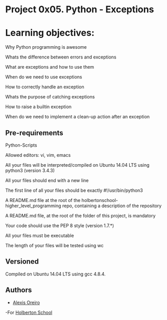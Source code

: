 # Project 0x05. Python - Exceptions

# Learning objectives:

Why Python programming is awesome

Whats the difference between errors and exceptions

What are exceptions and how to use them

When do we need to use exceptions

How to correctly handle an exception

Whats the purpose of catching exceptions

How to raise a builtin exception

When do we need to implement a clean-up action after an exception

## Pre-requirements 

Python-Scripts

Allowed editors: vi, vim, emacs

All your files will be interpreted/compiled on Ubuntu 14.04 LTS using python3 (version 3.4.3)

All your files should end with a new line

The first line of all your files should be exactly #!/usr/bin/python3

A README.md file at the root of the holbertonschool-higher_level_programming repo, containing a description of 
the repository

A README.md file, at the root of the folder of this project, is mandatory

Your code should use the PEP 8 style (version 1.7.*)

All your files must be executable

The length of your files will be tested using wc

## Versioned 

Compiled on Ubuntu 14.04 LTS using gcc 4.8.4.

## Authors 

- [Alexis Oreiro](https://github.com/alexoreiro)

-For [Holberton School](https://www.holbertonschool.com/uy)
